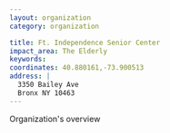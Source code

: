 ```yaml
---
layout: organization
category: organization

title: Ft. Independence Senior Center
impact_area: The Elderly
keywords: 
coordinates: 40.880161,-73.900513
address: |
  3350 Bailey Ave
  Bronx NY 10463
---
```

Organization's overview
